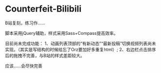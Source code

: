 # Counterfeit-Bilibili
B站复刻，练习作……

脚本采用jQuery辅助，样式采用Sass+Compass提高效率。

目前尚未完成功能：
1、动画列表顶部的“有新动态”“最新投稿”切换视频列表尚未实现。（其实是写结构的时候给忘了Orz要加好多重复html）;
2、右边栏点击排序后的拖拽不完善，与B站的样式差距较大。

应该……会尽快完善
